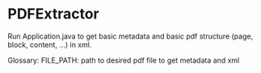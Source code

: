 # PDFExtractor

Run Application.java to get basic metadata and basic pdf structure (page, block, content, ...) in xml.

Glossary: 
  FILE_PATH: path to desired pdf file to get metadata and xml

